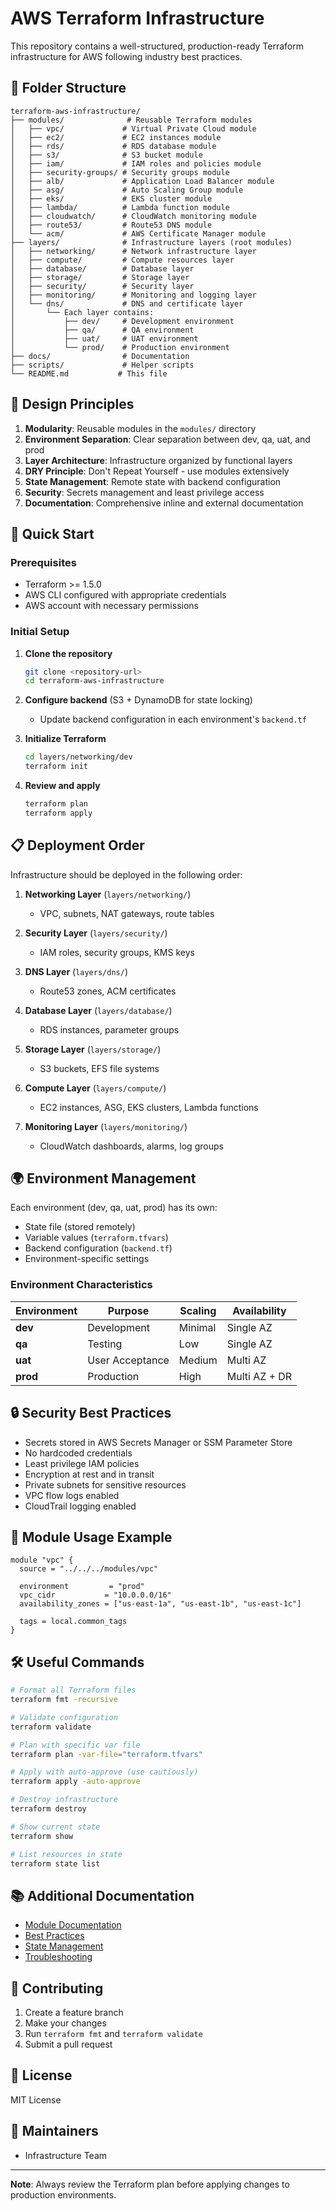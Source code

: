 # AWS Terraform Infrastructure

This repository contains a well-structured, production-ready Terraform infrastructure for AWS following industry best practices.

## 📁 Folder Structure

```
terraform-aws-infrastructure/
├── modules/              # Reusable Terraform modules
│   ├── vpc/             # Virtual Private Cloud module
│   ├── ec2/             # EC2 instances module
│   ├── rds/             # RDS database module
│   ├── s3/              # S3 bucket module
│   ├── iam/             # IAM roles and policies module
│   ├── security-groups/ # Security groups module
│   ├── alb/             # Application Load Balancer module
│   ├── asg/             # Auto Scaling Group module
│   ├── eks/             # EKS cluster module
│   ├── lambda/          # Lambda function module
│   ├── cloudwatch/      # CloudWatch monitoring module
│   ├── route53/         # Route53 DNS module
│   └── acm/             # AWS Certificate Manager module
├── layers/              # Infrastructure layers (root modules)
│   ├── networking/      # Network infrastructure layer
│   ├── compute/         # Compute resources layer
│   ├── database/        # Database layer
│   ├── storage/         # Storage layer
│   ├── security/        # Security layer
│   ├── monitoring/      # Monitoring and logging layer
│   └── dns/             # DNS and certificate layer
│       └── Each layer contains:
│           ├── dev/     # Development environment
│           ├── qa/      # QA environment
│           ├── uat/     # UAT environment
│           └── prod/    # Production environment
├── docs/                # Documentation
├── scripts/             # Helper scripts
└── README.md           # This file
```

## 🎯 Design Principles

1. **Modularity**: Reusable modules in the `modules/` directory
2. **Environment Separation**: Clear separation between dev, qa, uat, and prod
3. **Layer Architecture**: Infrastructure organized by functional layers
4. **DRY Principle**: Don't Repeat Yourself - use modules extensively
5. **State Management**: Remote state with backend configuration
6. **Security**: Secrets management and least privilege access
7. **Documentation**: Comprehensive inline and external documentation

## 🚀 Quick Start

### Prerequisites

- Terraform >= 1.5.0
- AWS CLI configured with appropriate credentials
- AWS account with necessary permissions

### Initial Setup

1. **Clone the repository**
   ```bash
   git clone <repository-url>
   cd terraform-aws-infrastructure
   ```

2. **Configure backend** (S3 + DynamoDB for state locking)
   - Update backend configuration in each environment's `backend.tf`

3. **Initialize Terraform**
   ```bash
   cd layers/networking/dev
   terraform init
   ```

4. **Review and apply**
   ```bash
   terraform plan
   terraform apply
   ```

## 📋 Deployment Order

Infrastructure should be deployed in the following order:

1. **Networking Layer** (`layers/networking/`)
   - VPC, subnets, NAT gateways, route tables
   
2. **Security Layer** (`layers/security/`)
   - IAM roles, security groups, KMS keys
   
3. **DNS Layer** (`layers/dns/`)
   - Route53 zones, ACM certificates

4. **Database Layer** (`layers/database/`)
   - RDS instances, parameter groups
   
5. **Storage Layer** (`layers/storage/`)
   - S3 buckets, EFS file systems
   
6. **Compute Layer** (`layers/compute/`)
   - EC2 instances, ASG, EKS clusters, Lambda functions
   
7. **Monitoring Layer** (`layers/monitoring/`)
   - CloudWatch dashboards, alarms, log groups

## 🌍 Environment Management

Each environment (dev, qa, uat, prod) has its own:
- State file (stored remotely)
- Variable values (`terraform.tfvars`)
- Backend configuration (`backend.tf`)
- Environment-specific settings

### Environment Characteristics

| Environment | Purpose | Scaling | Availability |
|------------|---------|---------|--------------|
| **dev** | Development | Minimal | Single AZ |
| **qa** | Testing | Low | Single AZ |
| **uat** | User Acceptance | Medium | Multi AZ |
| **prod** | Production | High | Multi AZ + DR |

## 🔒 Security Best Practices

- Secrets stored in AWS Secrets Manager or SSM Parameter Store
- No hardcoded credentials
- Least privilege IAM policies
- Encryption at rest and in transit
- Private subnets for sensitive resources
- VPC flow logs enabled
- CloudTrail logging enabled

## 📝 Module Usage Example

```hcl
module "vpc" {
  source = "../../../modules/vpc"
  
  environment         = "prod"
  vpc_cidr           = "10.0.0.0/16"
  availability_zones = ["us-east-1a", "us-east-1b", "us-east-1c"]
  
  tags = local.common_tags
}
```

## 🛠️ Useful Commands

```bash
# Format all Terraform files
terraform fmt -recursive

# Validate configuration
terraform validate

# Plan with specific var file
terraform plan -var-file="terraform.tfvars"

# Apply with auto-approve (use cautiously)
terraform apply -auto-approve

# Destroy infrastructure
terraform destroy

# Show current state
terraform show

# List resources in state
terraform state list
```

## 📚 Additional Documentation

- [Module Documentation](docs/MODULES.md)
- [Best Practices](docs/BEST_PRACTICES.md)
- [State Management](docs/STATE_MANAGEMENT.md)
- [Troubleshooting](docs/TROUBLESHOOTING.md)

## 🤝 Contributing

1. Create a feature branch
2. Make your changes
3. Run `terraform fmt` and `terraform validate`
4. Submit a pull request

## 📄 License

MIT License

## 👥 Maintainers

- Infrastructure Team

---

**Note**: Always review the Terraform plan before applying changes to production environments.
